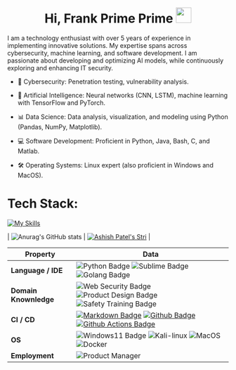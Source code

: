 <h1 align="center"><b>Hi, Frank Prime Prime</b> <img src="https://media.giphy.com/media/hvRJCLFzcasrR4ia7z/giphy.gif" width="35"></h1>
I am a technology enthusiast with over 5 years of experience in implementing innovative solutions. My expertise spans across cybersecurity, machine learning, and software development. I am passionate about developing and optimizing AI models, while continuously exploring and enhancing IT security.

- 🔐 Cybersecurity: Penetration testing, vulnerability analysis.

- 🤖 Artificial Intelligence: Neural networks (CNN, LSTM), machine learning with TensorFlow and PyTorch.

- 📊 Data Science: Data analysis, visualization, and modeling using Python (Pandas, NumPy, Matplotlib).

- 💻 Software Development: Proficient in Python, Java, Bash, C, and Matlab.

- 🛠 Operating Systems: Linux expert (also proficient in Windows and MacOS).

# Tech Stack:

[![My Skills](https://skillicons.dev/icons?i=bash,c,latex,linux,md,matlab,postgres,py,r,vscode)](https://skillicons.dev)

| ![Anurag's GitHub stats](https://github-readme-stats.vercel.app/api?username=root01-Algorithm&show_icons=true&theme=radical) | [![Ashish Patel's Stri](https://streak-stats.demolab.com?user=ashishpatel26&theme=dark&border_radius=7&mode=weekly)](https://git.io/streak-stats) |




| Property              | Data                                                         |
| --------------------- | ------------------------------------------------------------ |
| **Language / IDE**    | ![Python Badge](https://img.shields.io/badge/-Python-3776AB?style=flat&logo=Python&logoColor=white) ![Sublime Badge](https://img.shields.io/badge/-Sublime-3776AB?style=flat&logo=Sublimetext&logoColor=white) ![Golang Badge](https://img.shields.io/badge/-Golang-3776AB?style=flat&logo=Go&logoColor=white) |
| **Domain Knownledge** | ![Web Security Badge](https://img.shields.io/badge/-Web%20Security-01D277?style=flat&logoColor=white) ![Product Design Badge](https://img.shields.io/badge/-Product%20Design-FAB040?style=flat&logoColor=white) ![Safety Training Badge](https://img.shields.io/badge/-Safety%20Training-4C8CBF?style=flat&logoColor=white) |
| **CI / CD**           | [![Markdown Badge](https://img.shields.io/badge/-Markdown-2088FF?style=flat&logo=Markdown&logoColor=white)](https://github.com/BEPb/BEPb) [![Github Badge](https://img.shields.io/badge/-Github%20-2088FF?style=flat&logo=Github&logoColor=white)](https://github.com/BEPb/BEPb) [![Github Actions Badge](https://img.shields.io/badge/-Git%20-2088FF?style=flat&logo=Git&logoColor=white)](https://github.com/BEPb/BEPb) |
| **OS**                | ![Windows11 Badge](https://img.shields.io/badge/-Windows11-3776AB?style=flat&logo=windows11&logoColor=white) ![Kali-linux](https://img.shields.io/badge/-kalilinux-2088FF?style=flat&logo=kalilinux&logoColor=white)  ![MacOS](https://img.shields.io/badge/-MacOS-5B5B5B?style=flat&logo=macos&logoColor=white) ![Docker](https://img.shields.io/badge/-Docker-1c60e6?style=flat&logo=docker&logoColor=white) |
| **Employment**        | ![Product Manager](https://img.shields.io/badge/Product%20Manager-E34F26?style=flat&logo&logoColor=white) |

